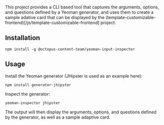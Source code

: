 This project provides a CLI based tool that captures the arguments, options, and questions
defined by a Yeoman generator, and uses them to create a sample adative card that can be
displayed by the (template-customizable-frontend)[/js/template-customizable-frontend]
project.

## Installation

```
npm install -g @octopus-content-team/yeoman-input-inspector
```

## Usage

Install the Yeoman generator (JHipster is used as an example here):

```
npm install generator-jhipster
```

Inspect the generator:

```
yeoman-inspector jhipster
```

The output will then display the arguments, options, and questions defined by the generator,
as well as a sample adaptive card.